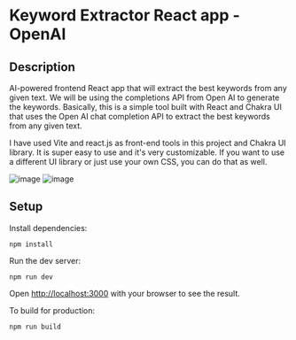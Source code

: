 # Keyword Extractor React app - OpenAI

## Description
AI-powered frontend React app that will extract the best keywords from any given text. We will be using the completions API from Open AI to generate the keywords.
Basically, this is a simple tool built with React and Chakra UI that uses the Open AI chat completion API to extract the best keywords from any given text.

I have used Vite and react.js as front-end tools in this project and Chakra UI library. It is super easy to use and it's very customizable. If you want to use a different UI library or just use your own CSS, you can do that as well.

![image](https://github.com/tanvi-radia/Keyword-Extractor-react-app/assets/139433835/5be7c50c-0823-4fb2-8711-73c0c5074497)
![image](https://github.com/tanvi-radia/Keyword-Extractor-react-app/assets/139433835/c8c2f134-4984-4db1-bf53-33b6aab0bbb4)



## Setup

Install dependencies:

```
npm install
```

Run the dev server:

```
npm run dev
```

Open [http://localhost:3000](http://localhost:3000) with your browser to see the result.

To build for production:

```
npm run build
```
